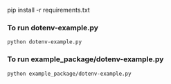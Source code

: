 pip install -r requirements.txt


### To run dotenv-example.py
`python dotenv-example.py`
### To run example_package/dotenv-example.py
`python example_package/dotenv-example.py`
